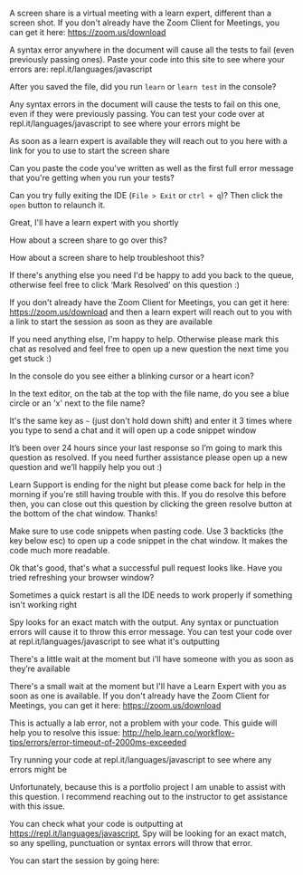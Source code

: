 A screen share is a virtual meeting with a learn expert, different than a screen shot. If you don't already have the Zoom Client for Meetings, you can get it here: https://zoom.us/download

A syntax error anywhere in the document will cause all the tests to fail (even previously passing ones). Paste your code into this site to see where your errors are: repl.it/languages/javascript

After you saved the file, did you run `learn` or `learn test` in the console?

Any syntax errors in the document will cause the tests to fail on this one, even if they were previously passing. You can test your code over at repl.it/languages/javascript to see where your errors might be

As soon as a learn expert is available they will reach out to you here with a link for you to use to start the screen share

Can you paste the code you've written as well as the first full error message that you're getting when you run your tests?

Can you try fully exiting the IDE (`File > Exit` or `ctrl + q`)? Then click the `open` button to relaunch it.

Great, I'll have a learn expert with you shortly

How about a screen share to go over this?

How about a screen share to help troubleshoot this?

If there's anything else you need I'd be happy to add you back to the queue, otherwise feel free to click ‘Mark Resolved’ on this question :)

If you don't already have the Zoom Client for Meetings, you can get it here: https://zoom.us/download and then a learn expert will reach out to you with a link to start the session as soon as they are available

If you need anything else, I'm happy to help. Otherwise please mark this chat as resolved and feel free to open up a new question the next time you get stuck :)

In the console do you see either a blinking cursor or a heart icon?

In the text editor, on the tab at the top with the file name, do you see a blue circle or an 'x' next to the file name?

It's the same key as `~` (just don't hold down shift) and enter it 3 times where you type to send a chat and it will open up a code snippet window

It’s been over 24 hours since your last response so I’m going to mark this question as resolved. If you need further assistance please open up a new question and we’ll happily help you out :)

Learn Support is ending for the night but please come back for help in the morning if you're still having trouble with this. If you do resolve this before then, you can close out this question by clicking the green resolve button at the bottom of the chat window. Thanks!

Make sure to use code snippets when pasting code. Use 3 backticks (the key below esc) to open up a code snippet in the chat window. It makes the code much more readable.

Ok that's good, that's what a successful pull request looks like. Have you tried refreshing your browser window?

Sometimes a quick restart is all the IDE needs to work properly if something isn't working right

Spy looks for an exact match with the output. Any syntax or punctuation errors will cause it to throw this error message. You can test your code over at repl.it/languages/javascript to see what it's outputting

There's a little wait at the moment but i'll have someone with you as soon as they’re available

There's a small wait at the moment but I'll have a Learn Expert with you as soon as one is available. If you don't already have the Zoom Client for Meetings, you can get it here: https://zoom.us/download

This is actually a lab error, not a problem with your code. This guide will help you to resolve this issue: http://help.learn.co/workflow-tips/errors/error-timeout-of-2000ms-exceeded

Try running your code at repl.it/languages/javascript to see where any errors might be

Unfortunately, because this is a portfolio project I am unable to assist with this question. I recommend reaching out to the instructor to get assistance with this issue.

You can check what your code is outputting at https://repl.it/languages/javascript, Spy will be looking for an exact match, so any spelling, punctuation or syntax errors will throw that error.

You can start the session by going here:
